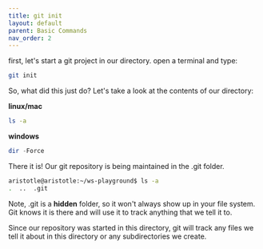 ```yaml
---
title: git init
layout: default
parent: Basic Commands
nav_order: 2
---
```


first, let's start a git project in our directory.
open a terminal and type:

```bash
git init
```

So, what did this just do? Let's take a look at the contents of our directory:

__linux/mac__
```bash
ls -a
```
__windows__
```powershell
dir -Force
```

There it is! Our git repository is being maintained in the .git folder. 
```bash
aristotle@aristotle:~/ws-playground$ ls -a
.  ..  .git
```

Note, .git is a **hidden** folder, so it won't always show up in your file system. Git knows it is there and will use it to track anything that we tell it to. 

Since our repository was started in this directory, git will track any files we tell it about in this directory or any subdirectories we create. 